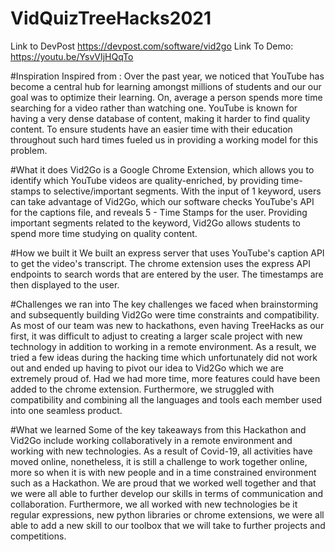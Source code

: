 # VidQuizTreeHacks2021
Link to DevPost https://devpost.com/software/vid2go
Link To Demo: https://youtu.be/YsvVIjHQqTo

#Inspiration
Inspired from : Over the past year, we noticed that YouTube has become a central hub for learning amongst millions of students and our our goal was to optimize their learning. On, average a person spends more time searching for a video rather than watching one. YouTube is known for having a very dense database of content, making it harder to find quality content. To ensure students have an easier time with their education throughout such hard times fueled us in providing a working model for this problem.

#What it does
Vid2Go is a Google Chrome Extension, which allows you to identify which YouTube videos are quality-enriched, by providing time-stamps to selective/important segments. With the input of 1 keyword, users can take advantage of Vid2Go, which our software checks YouTube's API for the captions file, and reveals 5 - Time Stamps for the user. Providing important segments related to the keyword, Vid2Go allows students to spend more time studying on quality content.

#How we built it
We built an express server that uses YouTube's caption API to get the video's transcript. The chrome extension uses the express API endpoints to search words that are entered by the user. The timestamps are then displayed to the user.

#Challenges we ran into
The key challenges we faced when brainstorming and subsequently building Vid2Go were time constraints and compatibility. As most of our team was new to hackathons, even having TreeHacks as our first, it was difficult to adjust to creating a larger scale project with new technology in addition to working in a remote environment. As a result, we tried a few ideas during the hacking time which unfortunately did not work out and ended up having to pivot our idea to Vid2Go which we are extremely proud of. Had we had more time, more features could have been added to the chrome extension. Furthermore, we struggled with compatibility and combining all the languages and tools each member used into one seamless product.

#What we learned
Some of the key takeaways from this Hackathon and Vid2Go include working collaboratively in a remote environment and working with new technologies. As a result of Covid-19, all activities have moved online, nonetheless, it is still a challenge to work together online, more so when it is with new people and in a time constrained environment such as a Hackathon. We are proud that we worked well together and that we were all able to further develop our skills in terms of communication and collaboration. Furthermore, we all worked with new technologies be it regular expressions, new python libraries or chrome extensions, we were all able to add a new skill to our toolbox that we will take to further projects and competitions.
